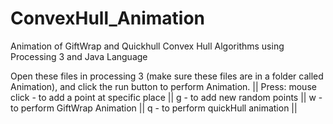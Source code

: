 # ConvexHull_Animation
Animation of GiftWrap and Quickhull Convex Hull Algorithms using Processing 3 and Java Language

Open these files in processing 3 (make sure these files are in a folder called Animation), and click the run button to perform Animation. ||
Press:
mouse click - to add a point at specific place ||
g - to add new random points ||
w - to perform GiftWrap Animation ||
q - to perform quickHull animation ||
